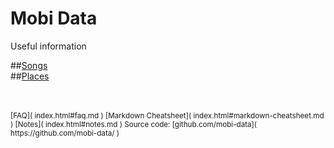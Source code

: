 Mobi Data
===

Useful information

##[Songs]( songs/index.html )  
##[Places]( places/index.html )  


<br>

<br>

<small>
[FAQ]( index.html#faq.md )  
[Markdown Cheatsheet]( index.html#markdown-cheatsheet.md )  
[Notes]( index.html#notes.md )  
Source code: [github.com/mobi-data]( https://github.com/mobi-data/ )
</small>